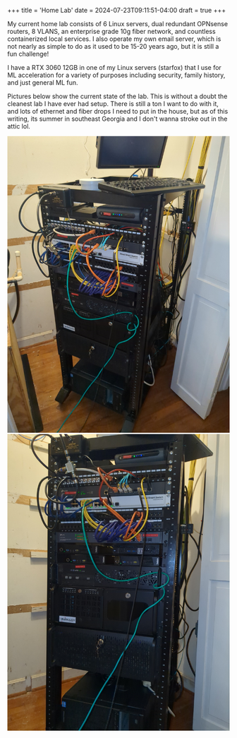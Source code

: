 +++
title = 'Home Lab'
date = 2024-07-23T09:11:51-04:00
draft = true
+++

My current home lab consists of 6 Linux servers, dual redundant OPNsense routers, 8 VLANS, an enterprise grade 10g fiber network, and countless containerized local services. I also operate my own email server, which is not nearly as simple to do as it used to be 15-20 years ago, but it is still a fun challenge! 

I have a RTX 3060 12GB in one of my Linux servers (starfox) that I use for ML acceleration for a variety of purposes including security, family history, and just general ML fun. 

Pictures below show the current state of the lab. This is without a doubt the cleanest lab I have ever had setup. There is still a ton I want to do with it, and lots of ethernet and fiber drops I need to put in the house, but as of this writing, its summer in southeast Georgia and I don't wanna stroke out in the attic lol.

![Lab pic 1 - 2024-07-19](2024-07-19_home-lab-1.jpg)
![Lab pic 2 - 2024-07-19](2024-07-19_home-lab-2.jpg)
